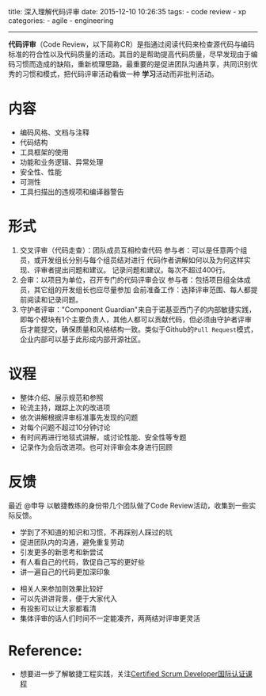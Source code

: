 title: 深入理解代码评审
date: 2015-12-10 10:26:35
tags:
    - code review
    - xp
categories:
    - agile
    - engineering


---

**代码评审**（Code Review，以下简称CR）是指通过阅读代码来检查源代码与编码标准的符合性以及代码质量的活动。其目的是帮助提高代码质量，尽早发现由于编码习惯而造成的缺陷，重新梳理思路，最重要的是促进团队沟通共享，共同识别优秀的习惯和模式，把代码评审活动看做一种 **学习**活动而非批判活动。

# 内容
* 编码风格、文档与注释
* 代码结构
* 工具框架的使用
* 功能和业务逻辑、异常处理
* 安全性、性能
* 可测性
* 工具扫描出的违规项和编译器警告


# 形式
<!--more-->
1. 交叉评审（代码走查）：团队成员互相检查代码 
参与者：可以是任意两个组员，或开发组长分别与每个组员结对进行
代码作者讲解如何以及为何这样实现、评审者提出问题和建议。
记录问题和建议。每次不超过400行。
2. 会审：以项目为单位，召开专门的代码评审会议
参与者：包括项目组全体成员，其它组的开发组长也应尽量参加
会前准备工作：选择评审范围、每人都提前阅读和记录问题。
3. 守护者评审："Component Guardian"来自于诺基亚西门子的内部敏捷实践，即每个模块有1个主要负责人，其他人都可以贡献代码，但必须由守护者评审后才能提交，确保质量和风格结构一致。类似于Github的`Pull Request`模式，企业内部可以基于此形成内部开源社区。

# 议程
* 整体介绍、展示规范和参照
* 轮流主持，跟踪上次的改进项
* 依次讲解根据评审标准事先发现的问题
* 对每个问题不超过10分钟讨论
* 有时间再进行地毯式讲解，或讨论性能、安全性等专题
* 记录作为会后改进项。也可对评审会本身进行回顾

# 反馈

最近 @申导 以敏捷教练的身份带几个团队做了Code Review活动，收集到一些实际反馈。

+ 学到了不知道的知识和习惯，不再踩别人踩过的坑
+ 促进团队内的沟通，避免重复劳动
+ 引发更多的新思考和新尝试
+ 有人看自己的代码，敦促自己写的更好些
+ 讲一遍自己的代码更加深印象

- 相关人来参加则效果比较好
- 可以先讲讲背景，便于大家代入
- 有投影可以让大家都看清
- 集体评审的话人们时间不一定能凑齐，两两结对评审更灵活

# Reference:
* 想要进一步了解敏捷工程实践，关注[Certified Scrum Developer国际认证课程](http://www.uperform.cn)

